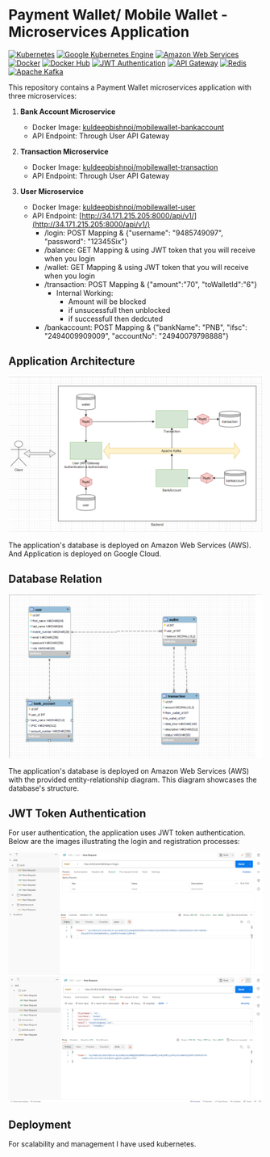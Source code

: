 # Payment Wallet/ Mobile Wallet - Microservices Application

[![Kubernetes](https://img.shields.io/badge/Kubernetes-Deployed-yellow)](https://kubernetes.io/)
[![Google Kubernetes Engine](https://img.shields.io/badge/GKE-Deployed-yellow)](https://cloud.google.com/kubernetes-engine)
[![Amazon Web Services](https://img.shields.io/badge/AWS-Deployed-yellow)](https://aws.amazon.com/)
[![Docker](https://img.shields.io/badge/Docker-Ready-blue)](https://www.docker.com/)
[![Docker Hub](https://img.shields.io/badge/Docker%20Hub-Ready-blue)](https://hub.docker.com/)
[![JWT Authentication](https://img.shields.io/badge/JWT%20Authentication-Feature-brightgreen)](https://jwt.io/)
[![API Gateway](https://img.shields.io/badge/API%20Gateway-Feature-blue)](https://your-api-gateway-url-here)
[![Redis](https://img.shields.io/badge/Redis-Feature-red)](https://redis.io/)
[![Apache Kafka](https://img.shields.io/badge/Apache%20Kafka-Feature-red)](https://kafka.apache.org/)


This repository contains a Payment Wallet microservices application with three microservices:

1. **Bank Account Microservice**
   - Docker Image: [kuldeepbishnoi/mobilewallet-bankaccount](https://hub.docker.com/r/kuldeepbishnoi/mobilewallet-bankaccount)
   - API Endpoint: Through User API Gateway   

2. **Transaction Microservice**
   - Docker Image: [kuldeepbishnoi/mobilewallet-transaction](https://hub.docker.com/r/kuldeepbishnoi/mobilewallet-transaction)
   - API Endpoint: Through User API Gateway

3. **User Microservice**
   - Docker Image: [kuldeepbishnoi/mobilewallet-user](https://hub.docker.com/r/kuldeepbishnoi/mobilewallet-user)
   - API Endpoint: [http://34.171.215.205:8000/api/v1/](http://34.171.215.205:8000/api/v1/)
      - /login: POST Mapping & {"username": "9485749097", "password": "12345Six"}
      - /balance: GET Mapping & using JWT token that you will receive when you login
      - /wallet: GET Mapping & using JWT token that you will receive when you login
      - /transaction: POST Mapping & {"amount":"70", "toWalletId":"6"}
         - Internal Working:
            - Amount will be blocked
            - if unsucessfull then unblocked
            - if successfull then dedcuted
      - /bankaccount: POST Mapping & {"bankName": "PNB", "ifsc": "2494009909009", "accountNo": "24940079798888"}

## Application Architecture

![Entity-Relationship Diagram](images/architecture.png)

The application's database is deployed on Amazon Web Services (AWS). And Application is deployed on Google Cloud.

## Database Relation

![Entity-Relationship Diagram](images/eer_diagram.png)

The application's database is deployed on Amazon Web Services (AWS) with the provided entity-relationship diagram. This diagram showcases the database's structure.

## JWT Token Authentication

For user authentication, the application uses JWT token authentication. Below are the images illustrating the login and registration processes:

![Login](images/login.png)
![Registration](images/register.png)

## Deployment

For scalability and management I have used  kubernetes.
